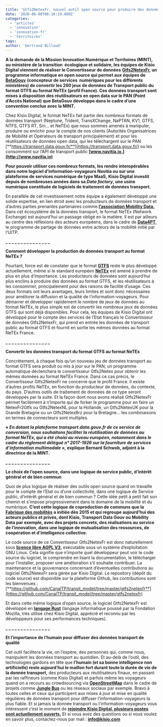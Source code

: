 ```yaml
---
title: 'Gtfs2NetexFr, nouvel outil open source pour produire des données transport'
date: '2020-06-08T06:16:19.000Z'
categories:
  - 'articles'
  - 'innovation'
  - 'innovation-fr'
  - 'territoires'
tags:
author: 'bertrand Billoud'
---
```


**A la demande de la Mission Innovation Numérique et Territoires (MINT), au ministère de la transition  écologique et solidaire, les équipes de Kisio Digital viennent de réaliser le Convertisseur de données** [**Gtfs2NetexFr**](https://wiki.lafabriquedesmobilites.fr/wiki/Gtfs2NetexFr)**, un programme informatique en open source qui permet aux équipes de** [**BetaGouv**](https://beta.gouv.fr/) **(concepteur de services  numériques pour les différents ministères) de convertir les 260 jeux de données de Transport public du format GTFS au format NeTEx (profil France). Ces données transport sont mises à disposition des réutilisateurs en open data sur le PAN (Point d’Accès National)** **que BetaGouv développe dans le cadre d’une convention conclue avec la MINT.**

Chez Kisio Digital, le format NeTEx fait partie des nombreux formats de données transport (Neptune, Trident, TransXChange, NaPTAN, KV1, GTFS, NTFS, GTFS RT, Siri… et NeTEx) que nous sommes amenés à manipuler, produire ou enrichir pour le compte de nos clients (Autorités Organisatrices de Mobilité et Opérateurs de transport principalement) et pour les réutilisateurs de données open data, qui les téléchargent sur le PAN [**https://transport.data.gouv.fr/**](https://transport.data.gouv.fr/) ou les consomment sur l’API de transport public **[www.navitia.io.](http://www.navitia.io)**

**Pour pouvoir utiliser ces nombreux formats, les rendre interopérables dans notre logiciel d’information-voyageurs Navitia ou sur une plateforme de services numérique de type MaaS,** **Kisio Digital investit depuis de nombreuses années dans sa _Data factory_, une usine numérique constituée de logiciels de traitement de données transport.**

En parallèle de cet investissement notre équipe a également développé une solide expertise, en lien étroit avec les producteurs de données transport et d’autres parties prenantes partenaires comme **[l’association Mobility Data.](https://mobilitydata.org/)** Dans cet écosystème de la données transport, le format NeTEx (Network Exchange) est aujourd’hui un passage obligé en la matière. Il est par ailleurs au centre des réflexions des acteurs européens, dans le cadre de [**Data4PT**,](https://www.uitp.org/news/data-heart-public-transport-uitp-launches-new-project-data4pt) le programme de partage de données entre acteurs de la mobilité initié par l’UITP.

**\_ \_ \_ \_ \_ \_ \_ \_ \_ \_ \_ \_ \_ \_ \_**

**Comment développer la production de données transport au format NeTEx ?**

Pourtant, force est de constater que le format **[GTFS](https://en.wikipedia.org/wiki/General_Transit_Feed_Specification)** reste le plus développé actuellement, même si le standard européen [**NeTEx**](https://en.wikipedia.org/wiki/NeTEx) est amené à prendre de plus en plus d’importance. Les producteurs de données sont aujourd’hui plus enclins à produire des données au format GTFS, et les réutilisateurs à les consommer, principalement pour des raisons de facilité d’usage. Ces deux formats ont leurs avantages, leurs limites et sont donc nécessaires pour améliorer la diffusion et la qualité de l’information-voyageurs. Pour démarrer et développer rapidement le nombre de jeux de données au format NeTEx, le plus simple est de convertir les nombreux jeux de données GTFS qui sont déjà disponibles. Pour cela, les équipes de Kisio Digital ont développé pour le compte des services de l’Etat français le Convertisseur de données Gtfs2NetexFr, qui prend en entrée les données de transport public au format GTFS et fournit en sortie les mêmes données au format NeTEx France.

**\_ \_ \_ \_ \_ \_ \_ \_ \_ \_ \_ \_ \_ \_ \_**

**Convertir les données transport du format GTFS au format NeTEx**

Concrètement, à chaque fois qu’un nouveau jeu de données transport au format GTFS sera produit ou mis à jour sur le PAN, un programme automatique déclenchera le convertisseur Gtfs2Netex pour obtenir les mêmes données au format NeTEx France. Dans ce cas précis, le Convertisseur Gtfs2NetexFr ne concerne que le profil France. Il existe d’autres profils NeTEx, en fonction du producteur de données, du contexte, du pays. D’autres outils de traitement de données de ce type seront développés par la suite. Et la façon dont nous avons réalisé Gtfs2NetexFr permet facilement à n’importe qui de forker le programme pour en faire un NetexFr2Gtfs ou Gtfs2NetexNL pour la Hollande, un Gtfs2NetexUK pour la Grande Bretagne ou un Gtfs2NetexBrz pour la Bretagne… les combinaisons en termes de connecteurs sont multiples.

**_« En dotant la plateforme transport.data.gouv.fr de ce service de conversion, nous souhaitons faciliter la réutilisation de données au format NeTEx, qui a été choisi au niveau européen, notamment dans le cadre du règlement délégué n° 2017-1926 sur la fourniture de services d’information multimodale »,_ explique Bernard Schwob, adjoint à la directrice de la MINT.**

**\_ \_ \_ \_ \_ \_ \_ \_ \_ \_ \_ \_ \_ \_ \_**

**Le choix de l’open source, dans une logique de service public, d’intérêt général et de bien commun**

Quoi de plus logique de réaliser des outils open source quand on travaille pour le compte de l’Etat ou d’une collectivité, dans une logique de Service public, d’intérêt général et de bien commun ? Cette idée petit à petit fait son chemin et s’impose progressivement dans le domaine de la mobilité et du numérique. **C’est cette logique de coproduction de communs que la** [**Fabrique des mobilités**](http://lafabriquedesmobilites.fr/communs/) **a initiée dès 2015 et qui regroupe aujourd’hui des acteurs publics et privés, dont Kisio, Transport Data Gouv ou Mobility Data par exemple, avec des projets concrets, des réalisations au service de l’innovation, dans une logique de mutualisation des ressources, de coopération et d’intelligence collective.**

Le code source de ce Convertisseur Gtfs2NetexFr est donc naturellement sous **[licence libre AGPL V3,](https://fr.wikipedia.org/wiki/GNU_Affero_General_Public_License)** exécutable sous un système d’exploitation GNU Linux. Cela signifie que n’importe quel développeur peut voir le code source du logiciel, le comprendre en lisant la documentation, le télécharger pour l’installer, proposer une amélioration s’il souhaite contribuer. La maintenance et la gouvernance concernant d’éventuelles contributions au logiciel Gtfs2NetexFr sera gérée par Kisio Digital. Le repository (dépôt du code source) est disponible sur la plateforme Github, les contributions sont les bienvenues : [**https://github.com/CanalTP/transit_model/tree/master/gtfs2netexfr**](https://github.com/CanalTP/transit_model/tree/master/gtfs2netexfr)

Et dans cette même logique d’open source, le logiciel Gtfs2NetexFr est développé en **[langage Rust](https://www.rust-lang.org/)** (langage informatique poussé par la Fondation Mozilla, très utilisé chez Kisio Digital, apprécié et reconnu par les développeurs pour ses performances techniques).

**\_ \_ \_ \_ \_ \_ \_ \_ \_ \_ \_ \_ \_ \_ \_**

**Et l’importance de l’humain pour diffuser des données transport de qualité**

Cet outil facilitera la vie, on l’espère, des personnes qui, comme nous, manipulent les données transport au quotidien. Et au-delà de l’outil, des technologies gardons en tête que **l’humain (et sa bonne intelligence non artificielle) reste aujourd’hui le maillon fort durant toute la durée de vie de la donnée transport,** des producteurs aux réutilisateurs finaux, en passant par les raffineurs (comme Kisio Digital) et parfois même les voyageurs quand on a recours au crowdsourcing via **[OpenStreetMap](https://www.openstreetmap.fr/)** dans le cadre de projets comme [**Jungle Bus**](https://junglebus.io/) ou les réseaux sociaux par exemple. Bravo à toutes celles et ceux qui participent aux mises à jour et mise en qualité régulières de données transport pour diffuser l’information-voyageurs la plus fiable. Et si jamais la donnée transport ou l’information-voyageurs vous intéressent c’est le moment de **[rejoindre Kisio Digital, plusieurs postes sont actuellement ouverts.](https://www.welcometothejungle.com/fr/companies/kisio-digital)** Et si vous avez des questions ou si vous voulez en savoir plus, contactez-nous par mail : [**info@kisio.com**](mailto:info@kisio.com)
